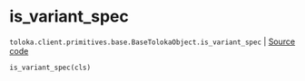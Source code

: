 # is_variant_spec
`toloka.client.primitives.base.BaseTolokaObject.is_variant_spec` | [Source code](https://github.com/Toloka/toloka-kit/blob/v1.2.3/src/client/primitives/base.py#L245)

```python
is_variant_spec(cls)
```

